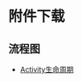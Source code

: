 # 附件下载

## 流程图
<ul>
	<li>
		<a href="Activity生命周期.vsdx" download="Activity生命周期.vsdx">Activity生命周期</a>
	</li>
</ul>

